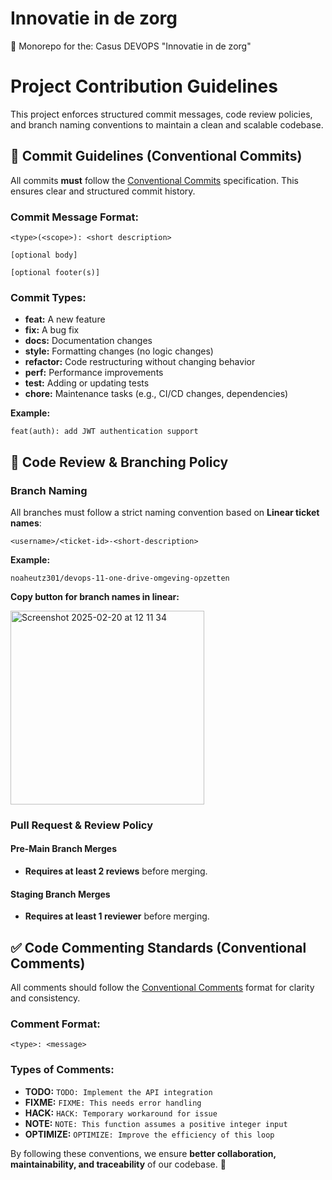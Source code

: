 # Innovatie in de zorg
🤖 Monorepo for the: Casus DEVOPS "Innovatie in de zorg"

# Project Contribution Guidelines

This project enforces structured commit messages, code review policies, and branch naming conventions to maintain a clean and scalable codebase.

## 📌 Commit Guidelines (Conventional Commits)

All commits **must** follow the [Conventional Commits](https://www.conventionalcommits.org/en/v1.0.0/#summary) specification. This ensures clear and structured commit history.

### **Commit Message Format:**
```plaintext
<type>(<scope>): <short description>

[optional body]

[optional footer(s)]
```
### **Commit Types:**
- **feat:** A new feature
- **fix:** A bug fix
- **docs:** Documentation changes
- **style:** Formatting changes (no logic changes)
- **refactor:** Code restructuring without changing behavior
- **perf:** Performance improvements
- **test:** Adding or updating tests
- **chore:** Maintenance tasks (e.g., CI/CD changes, dependencies)

**Example:**
```plaintext
feat(auth): add JWT authentication support
```

## 💬 Code Review & Branching Policy

### **Branch Naming**
All branches must follow a strict naming convention based on **Linear ticket names**:
```plaintext
<username>/<ticket-id>-<short-description>
```
**Example:**
```plaintext
noaheutz301/devops-11-one-drive-omgeving-opzetten
```
**Copy button for branch names in linear:**

<img width="310" alt="Screenshot 2025-02-20 at 12 11 34" src="https://github.com/user-attachments/assets/64e01762-eb2a-4668-9924-3dd1d3bfa889" />


### **Pull Request & Review Policy**
#### **Pre-Main Branch Merges**
- **Requires at least 2 reviews** before merging.

#### **Staging Branch Merges**
- **Requires at least 1 reviewer** before merging.

## ✅ Code Commenting Standards (Conventional Comments)
All comments should follow the [Conventional Comments](https://conventionalcomments.org/) format for clarity and consistency.

### **Comment Format:**
```plaintext
<type>: <message>
```
### **Types of Comments:**
- **TODO:** `TODO: Implement the API integration`
- **FIXME:** `FIXME: This needs error handling`
- **HACK:** `HACK: Temporary workaround for issue`
- **NOTE:** `NOTE: This function assumes a positive integer input`
- **OPTIMIZE:** `OPTIMIZE: Improve the efficiency of this loop`

By following these conventions, we ensure **better collaboration, maintainability, and traceability** of our codebase. 🚀

